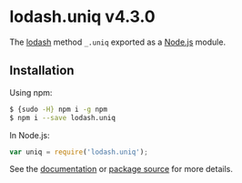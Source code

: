 # lodash.uniq v4.3.0

The [lodash](https://lodash.com/) method `_.uniq` exported as a [Node.js](https://nodejs.org/) module.

## Installation

Using npm:
```bash
$ {sudo -H} npm i -g npm
$ npm i --save lodash.uniq
```

In Node.js:
```js
var uniq = require('lodash.uniq');
```

See the [documentation](https://lodash.com/docs#uniq) or [package source](https://github.com/lodash/lodash/blob/4.3.0-npm-packages/lodash.uniq) for more details.
